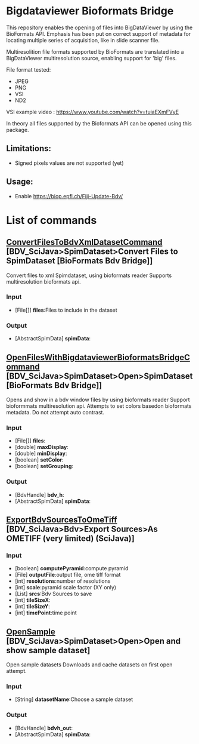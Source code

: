 # Bigdataviewer Bioformats Bridge 

This repository enables the opening of files into BigDataViewer by using the BioFormats API.
Emphasis has been put on correct support of metadata for locating multiple series of acquisition, like in slide scanner file.

Multiresolition file formats supported by BioFormats are translated into a BigDataViewer multiresolution source, enabling support for 'big' files.

File format tested:
* JPEG
* PNG
* VSI
* ND2

VSI example video : https://www.youtube.com/watch?v=tuiaEXmFVyE

In theory all files supported by the Bioformats API can be opened using this package.

## Limitations:
* Signed pixels values are not supported (yet)

## Usage:
* Enable https://biop.epfl.ch/Fiji-Update-Bdv/

# List of commands

## [ConvertFilesToBdvXmlDatasetCommand](https://github.com/BIOP/bigdataviewer_scijava/tree/master/src/main/java/ch/epfl/biop/bdv/bioformats/command/ConvertFilesToBdvXmlDatasetCommand.java) [BDV_SciJava>SpimDataset>Convert Files to SpimDataset [BioFormats Bdv Bridge]]
Convert files to xml Spimdataset, using bioformats reader
Supports multiresolution bioformats api.
### Input
* [File[]] **files**:Files to include in the dataset
### Output
* [AbstractSpimData] **spimData**:


## [OpenFilesWithBigdataviewerBioformatsBridgeCommand](https://github.com/BIOP/bigdataviewer_scijava/tree/master/src/main/java/ch/epfl/biop/bdv/bioformats/command/OpenFilesWithBigdataviewerBioformatsBridgeCommand.java) [BDV_SciJava>SpimDataset>Open>SpimDataset [BioFormats Bdv Bridge]]
Opens and show in a bdv window files by using bioformats reader
Support bioformmats multiresolution api. Attempts to set colors basedon bioformats metadata. Do not attempt auto contrast.
### Input
* [File[]] **files**:
* [double] **maxDisplay**:
* [double] **minDisplay**:
* [boolean] **setColor**:
* [boolean] **setGrouping**:
### Output
* [BdvHandle] **bdv_h**:
* [AbstractSpimData] **spimData**:


## [ExportBdvSourcesToOmeTiff](https://github.com/BIOP/bigdataviewer_scijava/tree/master/src/main/java/ch/epfl/biop/bdv/bioformats/export/ometiff/ExportBdvSourcesToOmeTiff.java) [BDV_SciJava>Bdv>Export Sources>As OMETIFF (very limited) (SciJava)]
### Input
* [boolean] **computePyramid**:compute pyramid
* [File] **outputFile**:output file, ome tiff format
* [int] **resolutions**:number of resolutions
* [int] **scale**:pyramid scale factor (XY only)
* [List] **srcs**:Bdv Sources to save
* [int] **tileSizeX**:
* [int] **tileSizeY**:
* [int] **timePoint**:time point


## [OpenSample](https://github.com/BIOP/bigdataviewer_scijava/tree/master/src/main/java/ch/epfl/biop/bdv/bioformats/samples/OpenSample.java) [BDV_SciJava>SpimDataset>Open>Open and show sample dataset]
Open sample datasets
Downloads and cache datasets on first open attempt.
### Input
* [String] **datasetName**:Choose a sample dataset
### Output
* [BdvHandle] **bdvh_out**:
* [AbstractSpimData] **spimData**:


